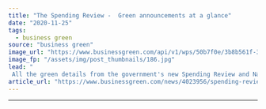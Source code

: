 ```yaml
---
title: "The Spending Review -  Green announcements at a glance"
date: "2020-11-25"
tags: 
  - business green
source: "business green"
image_url: "https://www.businessgreen.com/api/v1/wps/50b7f0e/3b8b561f-3892-4a72-9e6d-889256d275fa/4/SUNAK-Rishi-251120-C-HM-Treasury-Flickr-CC-BY-NC-ND-2-0-roi-1-185x114.jpg"
image_fp: "/assets/img/post_thumbnails/186.jpg"
lead: "
 All the green details from the government's new Spending Review and National Infrastructure Strategy ..."
article_url: "https://www.businessgreen.com/news/4023956/spending-review-green-announcements-glance"
---
```


---
